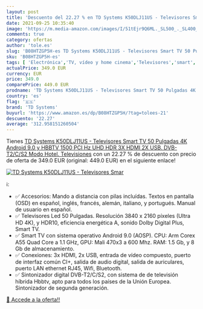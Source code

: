 ```yaml
---
layout: post
title: 'Descuento del 22.27 % en TD Systems K50DLJ11US - Televisores Smar'
date: 2021-09-25 10:35:40
image: 'https://m.media-amazon.com/images/I/51tEjr9Q6ML._SL500_._SL400_.jpg'
comments: true
category: ofertas
author: 'tole.es'
slug: 'B08HTZGP5H-es TD Systems K50DLJ11US - Televisores Smart TV 50 Pulgadas...'
sku: 'B08HTZGP5H-es'
tags: [ 'Electrónica','TV, vídeo y home cinema','Televisores','smart','td systems','tv', ]
actualPrice: 349.0 EUR
currency: EUR
price: 349.0
comparePrice: 449.0 EUR
prodname: 'TD Systems K50DLJ11US - Televisores Smart TV 50 Pulgadas 4K Android 9.0 y HBBTV  1500 PCI Hz UHD HDR  3X HDMI  2X USB. DVB-T2/C/S2  Modo Hotel. Televisiones'
country: 'es'
flag: '🇪🇸'
brand: 'TD Systems'
buyurl: 'https://www.amazon.es/dp/B08HTZGP5H/?tag=tolees-21'
descuento: '22.27'
average: '312.958151260504'
---
```


Tienes [TD Systems K50DLJ11US - Televisores Smart TV 50 Pulgadas 4K Android 9.0 y HBBTV  1500 PCI Hz UHD HDR  3X HDMI  2X USB. DVB-T2/C/S2  Modo Hotel. Televisiones](https://www.amazon.es/dp/B08HTZGP5H/?tag=tolees-21) con un 22.27 % de descuento con precio de oferta de 349.0 EUR (original: 449.0 EUR) en el siguiente enlace!

[![TD Systems K50DLJ11US - Televisores Smar](https://m.media-amazon.com/images/I/51tEjr9Q6ML._SL500_._SL400_.jpg)](https://www.amazon.es/dp/B08HTZGP5H/?tag=tolees-21)

ℹ️:

- ✅ Accesorios: Mando a distancia con pilas incluídas. Textos en pantalla (OSD) en español, inglés, francés, alemán, italiano, y portugués. Manual de usuario en español.
- ✅ Televisores Led 50 Pulgadas. Resolución 3840 x 2160 píxeles (Ultra HD 4K), y HDR10, eficiencia energética A, sonido Dolby Digital Plus, Smart TV.
- ✅ Smart TV con sistema operativo Android 9.0 (AOSP). CPU: Arm Corex A55 Quad Core a 1.1 GHz, GPU: Mali 470x3 a 600 Mhz. RAM: 1.5 Gb, y 8 Gb de almacenamiento.
- ✅ Conexiones: 3x HDMI, 2x USB, entrada de vídeo compuesto, puerto de interfaz común CI+, salida de audio digital, salida de auriculares, puerto LAN ethernet RJ45, Wifi, Bluetooth.
- ✅ Sintonizador digital DVB-T2/C/S2, con sistema de de televisión híbrida Hbbtv, apto para todos los países de la Unión Europea. Sintonizador de segunda generación.

[🛒 Accede a la oferta!!](https://www.amazon.es/dp/B08HTZGP5H/?tag=tolees-21)
